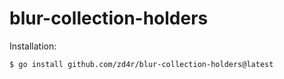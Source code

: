 # blur-collection-holders

Installation:
```bash
$ go install github.com/zd4r/blur-collection-holders@latest
```